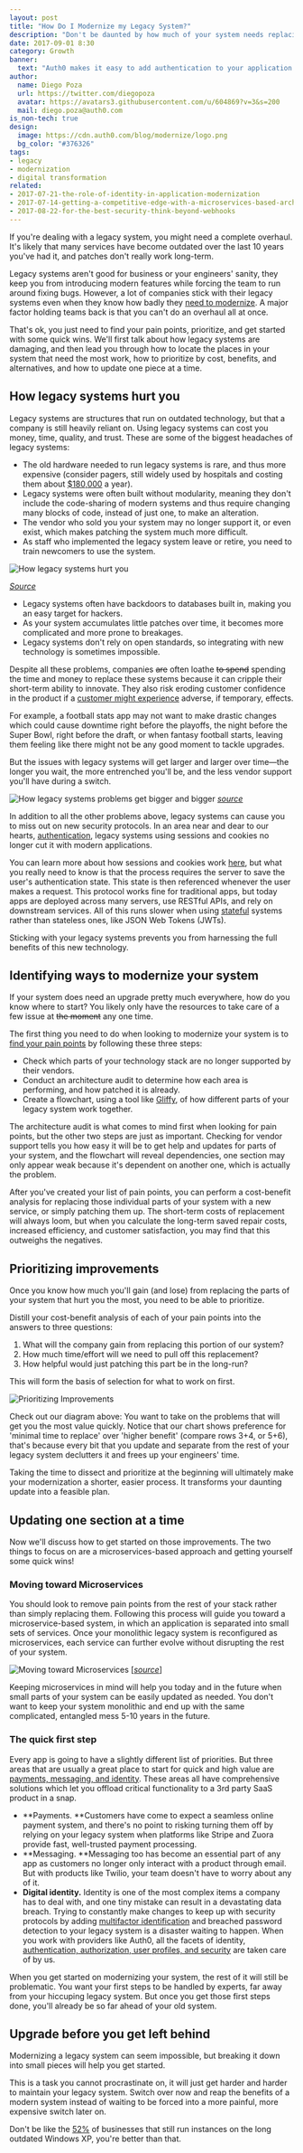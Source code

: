 ```yaml
---
layout: post
title: "How Do I Modernize my Legacy System?"
description: "Don't be daunted by how much of your system needs replacing. We'll show you how to get started."
date: 2017-09-01 8:30
category: Growth
banner:
  text: "Auth0 makes it easy to add authentication to your application."
author:
  name: Diego Poza
  url: https://twitter.com/diegopoza
  avatar: https://avatars3.githubusercontent.com/u/604869?v=3&s=200
  mail: diego.poza@auth0.com
is_non-tech: true
design:
  image: https://cdn.auth0.com/blog/modernize/logo.png
  bg_color: "#376326"
tags:
- legacy
- modernization
- digital transformation
related:
- 2017-07-21-the-role-of-identity-in-application-modernization
- 2017-07-14-getting-a-competitive-edge-with-a-microservices-based-architecture
- 2017-08-22-for-the-best-security-think-beyond-webhooks
---
```



If you're dealing with a legacy system, you might need a complete overhaul. It's likely that many services have become outdated over the last 10 years you've had it, and patches don't really work long-term.

Legacy systems aren't good for business or your engineers' sanity, they keep you from introducing modern features while forcing the team to run around fixing bugs. However, a lot of companies stick with their legacy systems even when they know how badly they [need to modernize](https://auth0.com/blog/the-role-of-identity-in-application-modernization/). A major factor holding teams back is that you can't do an overhaul all at once.

That's ok, you just need to find your pain points, prioritize, and get started with some quick wins. We'll first talk about how legacy systems are damaging, and then lead you through how to locate the places in your system that need the most work, how to prioritize by cost, benefits, and alternatives, and how to update one piece at a time.

## How legacy systems hurt you

Legacy systems are structures that run on outdated technology, but that a company is still heavily reliant on. Using legacy systems can cost you money, time, quality, and trust. These are some of the biggest headaches of legacy systems:

* The old hardware needed to run legacy systems is rare, and thus more expensive (consider pagers, still widely used by hospitals and costing them about [$180,000](https://www.altexsoft.com/whitepapers/legacy-system-modernization-how-to-transform-the-enterprise-for-digital-future/) a year).
* Legacy systems were often built without modularity, meaning they don't include the code-sharing of modern systems and thus require changing many blocks of code, instead of just one, to make an alteration.
* The vendor who sold you your system may no longer support it, or even exist, which makes patching the system much more difficult.
* As staff who implemented the legacy system leave or retire, you need to train newcomers to use the system.


![How legacy systems hurt you](https://cdn.auth0.com/blog/modernize-legacy-system/legacy-systems-dilbert.png)

_[Source](http://dilbert.com/strip/2006-12-08)_

* Legacy systems often have backdoors to databases built in, making you an easy target for hackers.
* As your system accumulates little patches over time, it becomes more complicated and more prone to breakages.
* Legacy systems don't rely on open standards, so integrating with new technology is sometimes impossible.

Despite all these problems, companies ~~are~~ often loathe ~~to spend~~ spending the time and money to replace these systems because it can cripple their short-term ability to innovate. They also risk eroding customer confidence in the product if a [customer might experience](https://www.zendesk.com/resources/why-companies-should-invest-in-the-customer-experience/) adverse, if temporary, effects.

For example, a football stats app may not want to make drastic changes which could cause downtime right before the playoffs, the night before the Super Bowl, right before the draft, or when fantasy football starts, leaving them feeling like there might not be any good moment to tackle upgrades.

But the issues with legacy systems will get larger and larger over time—the longer you wait, the more entrenched you'll be, and the less vendor support you'll have during a switch.

![How legacy systems problems get bigger and bigger](https://cdn.auth0.com/blog/modernize-legacy-system/legacy-system-dilbert-02.png)
_[source](http://dilbert.com/strip/2017-02-22)_

In addition to all the other problems above, legacy systems can cause you to miss out on new security protocols. In an area near and dear to our hearts, [authentication](https://auth0.com/blog/is-passwordless-authentication-more-secure-than-passwords/), legacy systems using sessions and cookies no longer cut it with modern applications.

You can learn more about how sessions and cookies work [here](https://auth0.com/blog/5-steps-to-add-modern-authentication-to-legacy-apps-using-jwts/), but what you really need to know is that the process requires the server to save the user's authentication state. This state is then referenced whenever the user makes a request. This protocol works fine for traditional apps, but today apps are deployed across many servers, use RESTful APIs, and rely on downstream services. All of this runs slower when using [stateful](https://nordicapis.com/defining-stateful-vs-stateless-web-services/) systems rather than stateless ones, like JSON Web Tokens (JWTs).

Sticking with your legacy systems prevents you from harnessing the full benefits of this new technology.

## Identifying ways to modernize your system

If your system does need an upgrade pretty much everywhere, how do you know where to start? You likely only have the resources to take care of a few issue at ~~the moment~~ any one time.

The first thing you need to do when looking to modernize your system is to [find your pain points](https://www.altexsoft.com/whitepapers/legacy-system-modernization-how-to-transform-the-enterprise-for-digital-future/) by following these three steps:

* Check which parts of your technology stack are no longer supported by their vendors.
* Conduct an architecture audit to determine how each area is performing, and how patched it is already.
* Create a flowchart, using a tool like [Gliffy](https://www.gliffy.com/), of how different parts of your legacy system work together.

The architecture audit is what comes to mind first when looking for pain points, but the other two steps are just as important. Checking for vendor support tells you how easy it will be to get help and updates for parts of your system, and the flowchart will reveal dependencies, one section may only appear weak because it's dependent on another one, which is actually the problem.

After you've created your list of pain points, you can perform a cost-benefit analysis for replacing those individual parts of your system with a new service, or simply patching them up. The short-term costs of replacement will always loom, but when you calculate the long-term saved repair costs, increased efficiency, and customer satisfaction, you may find that this outweighs the negatives.

## Prioritizing improvements

Once you know how much you'll gain (and lose) from replacing the parts of your system that hurt you the most, you need to be able to prioritize.

Distill your cost-benefit analysis of each of your pain points into the answers to three questions:

1. What will the company gain from replacing this portion of our system?
2. How much time/effort will we need to pull off this replacement?
3. How helpful would just patching this part be in the long-run?

This will form the basis of selection for what to work on first.

![Prioritizing Improvements](https://cdn.auth0.com/blog/modernize-legacy-system/prioritizing-improvements.png)

Check out our diagram above: You want to take on the problems that will get you the most value quickly. Notice that our chart shows preference for 'minimal time to replace' over 'higher benefit' (compare rows 3+4, or 5+6), that's because every bit that you update and separate from the rest of your legacy system declutters it and frees up your engineers' time.

Taking the time to dissect and prioritize at the beginning will ultimately make your modernization a shorter, easier process. It transforms your daunting update into a feasible plan.

## Updating one section at a time

Now we'll discuss how to get started on those improvements. The two things to focus on are a microservices-based approach and getting yourself some quick wins!

### Moving toward Microservices

You should look to remove pain points from the rest of your stack rather than simply replacing them. Following this process will guide you toward a microservice-based system, in which an application is separated into small sets of services. Once your monolithic legacy system is reconfigured as microservices, each service can further evolve without disrupting the rest of your system.

![Moving toward Microservices](https://cdn.auth0.com/blog/modernize-legacy-system/moving-toward-microservices.png)
[*[source](http://soolan.com/microservice-architecture-implementation/)*]

Keeping microservices in mind will help you today and in the future when small parts of your system can be easily updated as needed.  You don't want to keep your system monolithic and end up with the same complicated, entangled mess 5-10 years in the future.

### The quick first step

Every app is going to have a slightly different list of priorities. But three areas that are usually a great place to start for quick and high value are [payments, messaging, and identity](https://auth0.com/blog/getting-a-competitive-edge-with-a-microservices-based-architecture/). These areas all have comprehensive solutions which let you offload critical functionality to a 3rd party SaaS product in a snap.

* **Payments. **Customers have come to expect a seamless online payment system, and there's no point to risking turning them off by relying on your legacy system when platforms like Stripe and Zuora provide fast, well-trusted payment processing.
* **Messaging. **Messaging too has become an essential part of any app as customers no longer only interact with a product through email. But with products like Twilio, your team doesn't have to worry about any of it.
* **Digital identity.** Identity is one of the most complex items a company has to deal with, and one tiny mistake can result in a devastating data breach. Trying to constantly make changes to keep up with security protocols by adding [multifactor identification](https://auth0.com/learn/get-started-with-mfa/) and breached password detection to your legacy system is a disaster waiting to happen. When you work with providers like Auth0, all the facets of identity, [authentication, authorization, user profiles, and security](https://auth0.com/blog/the-role-of-identity-in-application-modernization/) are taken care of by us.

When you get started on modernizing your system, the rest of it will still be problematic. You want your first steps to be handled by experts, far away from your hiccuping legacy system. But once you get those first steps done, you'll already be so far ahead of your old system.

## Upgrade before you get left behind

Modernizing a legacy system can seem impossible, but breaking it down into small pieces will help you get started.

This is a task you cannot procrastinate on, it will just get harder and harder to maintain your legacy system. Switch over now and reap the benefits of a modern system instead of waiting to be forced into a more painful, more expensive switch later on.

Don't be like the [52%](http://www.techradar.com/news/more-than-half-of-businesses-still-rely-on-windows-xp) of businesses that still run instances on the long outdated Windows XP, you're better than that.
